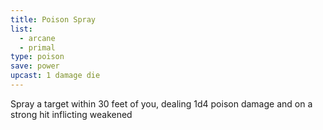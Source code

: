 ```yaml
---
title: Poison Spray
list:
  - arcane
  - primal
type: poison
save: power
upcast: 1 damage die
---
```

Spray a target within 30 feet of you, dealing 1d4 poison damage and on a strong hit inflicting weakened

